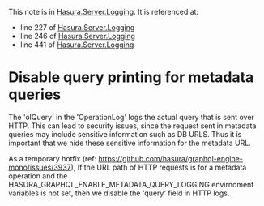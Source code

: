 This note is in [Hasura.Server.Logging](https://github.com/hasura/graphql-engine/blob/master/server/src-lib/Hasura/Server/Logging.hs#L258).
It is referenced at:
  - line 227 of [Hasura.Server.Logging](https://github.com/hasura/graphql-engine/blob/master/server/src-lib/Hasura/Server/Logging.hs#L227)
  - line 246 of [Hasura.Server.Logging](https://github.com/hasura/graphql-engine/blob/master/server/src-lib/Hasura/Server/Logging.hs#L246)
  - line 441 of [Hasura.Server.Logging](https://github.com/hasura/graphql-engine/blob/master/server/src-lib/Hasura/Server/Logging.hs#L441)

# Disable query printing for metadata queries

The 'olQuery' in the 'OperationLog' logs the actual query that is sent over HTTP.
This can lead to security issues, since the request sent in metadata queries may
include sensitive information such as DB URLS. Thus it is important that we hide
these sensitive information for the metadata URL.

As a temporary hotfix (ref: https://github.com/hasura/graphql-engine-mono/issues/3937),
If the URL path of HTTP requests is for a metadata operation and the
HASURA_GRAPHQL_ENABLE_METADATA_QUERY_LOGGING envirnoment variables is not set, then
we disable the 'query' field in HTTP logs.

